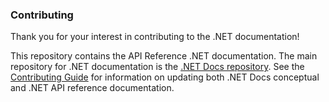 ### Contributing

Thank you for your interest in contributing to the .NET documentation!

This repository contains the API Reference .NET documentation. The main repository for .NET documentation is the [.NET Docs repository](https://github.com/dotnet/docs). See the [Contributing Guide](https://github.com/dotnet/docs/blob/master/CONTRIBUTING.md) for information on updating both .NET Docs conceptual and .NET API reference documentation.

